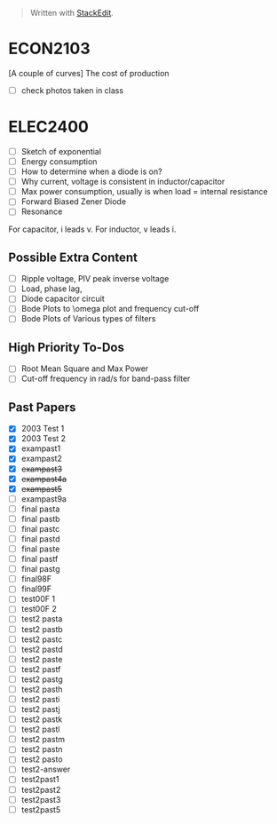 


> Written with [StackEdit](https://stackedit.io/).



# ECON2103
[A couple of curves] The cost of production

- [ ] check photos taken in class

# ELEC2400
- [ ] Sketch of exponential
- [ ] Energy consumption
- [ ] How to determine when a diode is on?
- [ ] Why current, voltage is consistent in inductor/capacitor
- [ ] Max power consumption, usually is when load = internal resistance
- [ ] Forward Biased Zener Diode
- [ ] Resonance

For capacitor, i leads v. For inductor, v leads i.

## Possible Extra Content
- [ ] Ripple voltage, PIV peak inverse voltage
- [ ] Load, phase lag, 
- [ ] Diode capacitor circuit
- [ ] Bode Plots to \omega plot and frequency cut-off
- [ ] Bode Plots of Various types of filters

## High Priority To-Dos
- [ ] Root Mean Square and Max Power
- [ ] Cut-off frequency in rad/s for band-pass filter

## Past Papers
- [x] 2003 Test 1
- [x] 2003 Test 2
- [x] exampast1
- [x] exampast2
- [x] ~~exampast3~~
- [x] ~~exampast4a~~
- [x] ~~exampast5~~
- [ ] exampast9a
- [ ] final pasta
- [ ] final pastb
- [ ] final pastc
- [ ] final pastd
- [ ] final paste
- [ ] final pastf
- [ ] final pastg
- [ ] final98F
- [ ] final99F
- [ ] test00F 1
- [ ] test00F 2
- [ ] test2 pasta
- [ ] test2 pastb
- [ ] test2 pastc
- [ ] test2 pastd
- [ ] test2 paste
- [ ] test2 pastf
- [ ] test2 pastg
- [ ] test2 pasth
- [ ] test2 pasti
- [ ] test2 pastj
- [ ] test2 pastk
- [ ] test2 pastl
- [ ] test2 pastm
- [ ] test2 pastn
- [ ] test2 pasto
- [ ] test2-answer
- [ ] test2past1
- [ ] test2past2
- [ ] test2past3
- [ ] test2past5
<!--stackedit_data:
eyJoaXN0b3J5IjpbLTE2ODgxMDA2OTcsODIzNTYyMDkxLDc1Mj
M1MDg2Myw5NDMzMjc1NTcsMTIwNDMxMjMzNCwtMTQwMDE2MTA1
OCwxMzY1ODEwMzA5LDk2Njc5NjgzNl19
-->